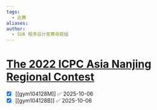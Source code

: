 ```yaml
---
tags:
  - 比赛
aliases:
author:
  - SUA 程序设计竞赛命题组
---
```

# [The 2022 ICPC Asia Nanjing Regional Contest](https://codeforces.com/gym/104128)

- [x] [[gym104128M]] ✅ 2025-10-06
- [x] [[gym104128B]] ✅ 2025-10-06
